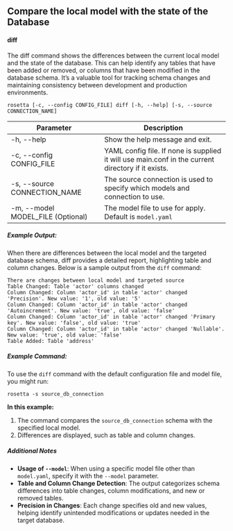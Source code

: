 ## Compare the local model with the state of the Database

#### diff
The diff command shows the differences between the current local model and the state of the database. This can help identify any tables that have been added or removed, or columns that have been modified in the database schema. It’s a valuable tool for tracking schema changes and maintaining consistency between development and production environments.

    rosetta [-c, --config CONFIG_FILE] diff [-h, --help] [-s, --source CONNECTION_NAME]

Parameter | Description
--- | ---
-h, --help | Show the help message and exit.
-c, --config CONFIG_FILE | YAML config file.  If none is supplied it will use main.conf in the current directory if it exists.
-s, --source CONNECTION_NAME | The source connection is used to specify which models and connection to use.
-m, --model MODEL_FILE (Optional) | The model file to use for apply. Default is `model.yaml`


##### Example Output:
When there are differences between the local model and the targeted database schema, diff provides a detailed report, highlighting table and column changes. Below is a sample output from the `diff` command:
```
There are changes between local model and targeted source
Table Changed: Table 'actor' columns changed
Column Changed: Column 'actor_id' in table 'actor' changed 'Precision'. New value: '1', old value: '5'
Column Changed: Column 'actor_id' in table 'actor' changed 'Autoincrement'. New value: 'true', old value: 'false'
Column Changed: Column 'actor_id' in table 'actor' changed 'Primary key'. New value: 'false', old value: 'true'
Column Changed: Column 'actor_id' in table 'actor' changed 'Nullable'. New value: 'true', old value: 'false'
Table Added: Table 'address'
```
##### Example Command:
To use the `diff` command with the default configuration file and model file, you might run:
    
    rosetta -s source_db_connection

**In this example:**
1. The command compares the `source_db_connection` schema with the specified local model.
2. Differences are displayed, such as table and column changes.

##### Additional Notes
- **Usage of `--model`**: When using a specific model file other than `model.yaml`, specify it with the `--model` parameter.
- **Table and Column Change Detection**: The output categorizes schema differences into table changes, column modifications, and new or removed tables.
- **Precision in Changes**: Each change specifies old and new values, helping identify unintended modifications or updates needed in the target database.